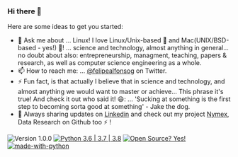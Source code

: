 ### Hi there 👋

<!--
**felipealfonsog/felipealfonsog** is a ✨ _special_ ✨ repository because its `README.md` (this file) appears on your GitHub profile.
-->
Here are some ideas to get you started:

- 💬 Ask me about ... Linux! I love Linux/Unix-based 🐧 and Mac(UNIX/BSD-based - yes!) ! ... science and technology, almost anything in general... no doubt about also: entrepreneurship, managment, teaching, papers & research, as well as computer science engineering as a whole.
- 📫 How to reach me: ... <a href="https://twitter.com/felipealfonsog" target="_blank">@felipealfonsog</a> on Twitter.
- ⚡ Fun fact, is that actually I believe that in science and technology, and almost anything we would want to master or achieve... This phrase it's true! And check it out who said it! 😄: ... 'Sucking at something is the first step to becoming sorta good at something' - Jake the dog.
- 💼 Always sharing updates on <a href="https://linkedin.com/in/felipealfonsog" target="_blank">Linkedin</a> and check out my project <a href="https://github.com/NymexData" target="_blank">Nymex</a>, Data Research on Github too ⚡ !
<!-- - 😄 Pronouns: ... -->

![Version 1.0.0](https://img.shields.io/badge/version-v1.0.0-blue)
[![Python 3.6 | 3.7 | 3.8](https://img.shields.io/badge/python-3.6%20|%20%203.7%20|%203.8-yellowgreen)](https://www.python.org/downloads/release/python-385/)
[![Open Source? Yes!](https://badgen.net/badge/Open%20Source%20%3F/Yes%21/blue?icon=github)](https://github.com/Naereen/badges/)
[![made-with-python](https://img.shields.io/badge/Made%20with-Python-1f425f.svg)](https://www.python.org/)
